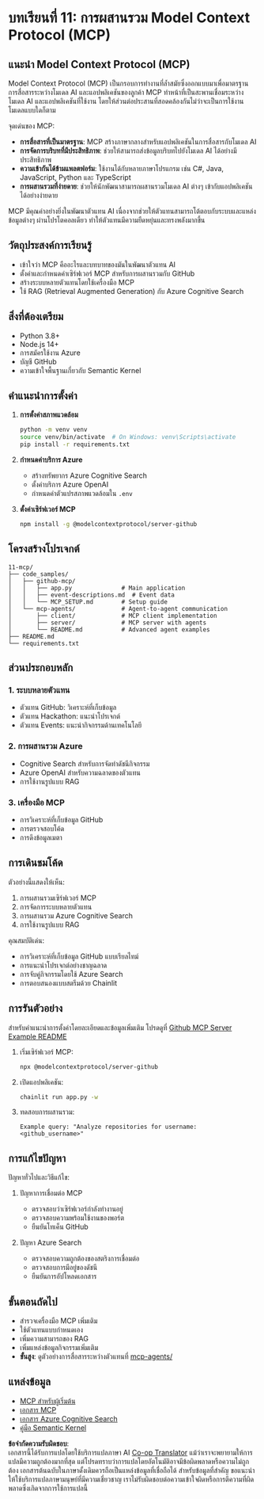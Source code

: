 <!--
CO_OP_TRANSLATOR_METADATA:
{
  "original_hash": "e255edb8423b34b4bba20263ef38f208",
  "translation_date": "2025-08-21T13:09:27+00:00",
  "source_file": "11-mcp/README.md",
  "language_code": "th"
}
-->
# บทเรียนที่ 11: การผสานรวม Model Context Protocol (MCP)

## แนะนำ Model Context Protocol (MCP)

Model Context Protocol (MCP) เป็นกรอบการทำงานที่ล้ำสมัยซึ่งออกแบบมาเพื่อมาตรฐานการสื่อสารระหว่างโมเดล AI และแอปพลิเคชันของลูกค้า MCP ทำหน้าที่เป็นสะพานเชื่อมระหว่างโมเดล AI และแอปพลิเคชันที่ใช้งาน โดยให้ส่วนต่อประสานที่สอดคล้องกันไม่ว่าจะเป็นการใช้งานโมเดลแบบใดก็ตาม

จุดเด่นของ MCP:

- **การสื่อสารที่เป็นมาตรฐาน**: MCP สร้างภาษากลางสำหรับแอปพลิเคชันในการสื่อสารกับโมเดล AI
- **การจัดการบริบทที่มีประสิทธิภาพ**: ช่วยให้สามารถส่งข้อมูลบริบทไปยังโมเดล AI ได้อย่างมีประสิทธิภาพ
- **ความเข้ากันได้ข้ามแพลตฟอร์ม**: ใช้งานได้กับหลายภาษาโปรแกรม เช่น C#, Java, JavaScript, Python และ TypeScript
- **การผสานรวมที่ง่ายดาย**: ช่วยให้นักพัฒนาสามารถผสานรวมโมเดล AI ต่างๆ เข้ากับแอปพลิเคชันได้อย่างง่ายดาย

MCP มีคุณค่าอย่างยิ่งในพัฒนาตัวแทน AI เนื่องจากช่วยให้ตัวแทนสามารถโต้ตอบกับระบบและแหล่งข้อมูลต่างๆ ผ่านโปรโตคอลเดียว ทำให้ตัวแทนมีความยืดหยุ่นและทรงพลังมากขึ้น

## วัตถุประสงค์การเรียนรู้
- เข้าใจว่า MCP คืออะไรและบทบาทของมันในพัฒนาตัวแทน AI
- ตั้งค่าและกำหนดค่าเซิร์ฟเวอร์ MCP สำหรับการผสานรวมกับ GitHub
- สร้างระบบหลายตัวแทนโดยใช้เครื่องมือ MCP
- ใช้ RAG (Retrieval Augmented Generation) กับ Azure Cognitive Search

## สิ่งที่ต้องเตรียม
- Python 3.8+
- Node.js 14+
- การสมัครใช้งาน Azure
- บัญชี GitHub
- ความเข้าใจพื้นฐานเกี่ยวกับ Semantic Kernel

## คำแนะนำการตั้งค่า

1. **การตั้งค่าสภาพแวดล้อม**
   ```bash
   python -m venv venv
   source venv/bin/activate  # On Windows: venv\Scripts\activate
   pip install -r requirements.txt
   ```

2. **กำหนดค่าบริการ Azure**
   - สร้างทรัพยากร Azure Cognitive Search
   - ตั้งค่าบริการ Azure OpenAI
   - กำหนดค่าตัวแปรสภาพแวดล้อมใน `.env`

3. **ตั้งค่าเซิร์ฟเวอร์ MCP**
   ```bash
   npm install -g @modelcontextprotocol/server-github
   ```

## โครงสร้างโปรเจกต์

```
11-mcp/
├── code_samples/
│   ├── github-mcp/
│   │   ├── app.py              # Main application
│   │   ├── event-descriptions.md  # Event data
│   │   └── MCP_SETUP.md        # Setup guide
│   └── mcp-agents/             # Agent-to-agent communication
│       ├── client/             # MCP client implementation
│       ├── server/             # MCP server with agents
│       └── README.md           # Advanced agent examples
├── README.md
└── requirements.txt
```

## ส่วนประกอบหลัก

### 1. ระบบหลายตัวแทน
- ตัวแทน GitHub: วิเคราะห์ที่เก็บข้อมูล
- ตัวแทน Hackathon: แนะนำโปรเจกต์
- ตัวแทน Events: แนะนำกิจกรรมด้านเทคโนโลยี

### 2. การผสานรวม Azure
- Cognitive Search สำหรับการจัดทำดัชนีกิจกรรม
- Azure OpenAI สำหรับความฉลาดของตัวแทน
- การใช้งานรูปแบบ RAG

### 3. เครื่องมือ MCP
- การวิเคราะห์ที่เก็บข้อมูล GitHub
- การตรวจสอบโค้ด
- การดึงข้อมูลเมตา

## การเดินชมโค้ด

ตัวอย่างนี้แสดงให้เห็น:
1. การผสานรวมเซิร์ฟเวอร์ MCP
2. การจัดการระบบหลายตัวแทน
3. การผสานรวม Azure Cognitive Search
4. การใช้งานรูปแบบ RAG

คุณสมบัติเด่น:
- การวิเคราะห์ที่เก็บข้อมูล GitHub แบบเรียลไทม์
- การแนะนำโปรเจกต์อย่างชาญฉลาด
- การจับคู่กิจกรรมโดยใช้ Azure Search
- การตอบสนองแบบสตรีมด้วย Chainlit

## การรันตัวอย่าง

สำหรับคำแนะนำการตั้งค่าโดยละเอียดและข้อมูลเพิ่มเติม โปรดดูที่ [Github MCP Server Example README](./code_samples/github-mcp/README.md)

1. เริ่มเซิร์ฟเวอร์ MCP:
   ```bash
   npx @modelcontextprotocol/server-github
   ```

2. เปิดแอปพลิเคชัน:
   ```bash
   chainlit run app.py -w
   ```

3. ทดสอบการผสานรวม:
   ```
   Example query: "Analyze repositories for username: <github_username>"
   ```

## การแก้ไขปัญหา

ปัญหาทั่วไปและวิธีแก้ไข:
1. ปัญหาการเชื่อมต่อ MCP
   - ตรวจสอบว่าเซิร์ฟเวอร์กำลังทำงานอยู่
   - ตรวจสอบความพร้อมใช้งานของพอร์ต
   - ยืนยันโทเค็น GitHub

2. ปัญหา Azure Search
   - ตรวจสอบความถูกต้องของสตริงการเชื่อมต่อ
   - ตรวจสอบการมีอยู่ของดัชนี
   - ยืนยันการอัปโหลดเอกสาร

## ขั้นตอนถัดไป
- สำรวจเครื่องมือ MCP เพิ่มเติม
- ใช้ตัวแทนแบบกำหนดเอง
- เพิ่มความสามารถของ RAG
- เพิ่มแหล่งข้อมูลกิจกรรมเพิ่มเติม
- **ขั้นสูง**: ดูตัวอย่างการสื่อสารระหว่างตัวแทนที่ [mcp-agents/](../../../11-mcp/code_samples/mcp-agents)

## แหล่งข้อมูล
- [MCP สำหรับผู้เริ่มต้น](https://aka.ms/mcp-for-beginners)  
- [เอกสาร MCP](https://github.com/microsoft/semantic-kernel/tree/main/python/semantic-kernel/semantic_kernel/connectors/mcp)
- [เอกสาร Azure Cognitive Search](https://learn.microsoft.com/azure/search/)
- [คู่มือ Semantic Kernel](https://learn.microsoft.com/semantic-kernel/)

**ข้อจำกัดความรับผิดชอบ**:  
เอกสารนี้ได้รับการแปลโดยใช้บริการแปลภาษา AI [Co-op Translator](https://github.com/Azure/co-op-translator) แม้ว่าเราจะพยายามให้การแปลมีความถูกต้องมากที่สุด แต่โปรดทราบว่าการแปลโดยอัตโนมัติอาจมีข้อผิดพลาดหรือความไม่ถูกต้อง เอกสารต้นฉบับในภาษาดั้งเดิมควรถือเป็นแหล่งข้อมูลที่เชื่อถือได้ สำหรับข้อมูลที่สำคัญ ขอแนะนำให้ใช้บริการแปลภาษามนุษย์ที่มีความเชี่ยวชาญ เราไม่รับผิดชอบต่อความเข้าใจผิดหรือการตีความที่ผิดพลาดซึ่งเกิดจากการใช้การแปลนี้